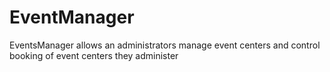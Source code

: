 # EventManager
EventsManager allows an administrators manage event centers and control booking of event centers they administer 
